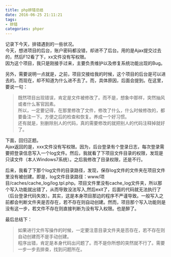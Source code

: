 ```yaml
---
title: php排错总结
date: 2016-06-25 21:11:21
tags: 
- 排错
categories: phper
---
```

记录下今天，排错遇到的一些状况。  
今天，想进项目的后台，账户密码都没错，却进不了后台。用的是Ajax提交过去的，然后F12看了下，xx文件没有写权限。   
因为这个项目，我只是刚接手过来，主要负责维护以及修复系统功能出现的Bug。   

另外，需要说明一点就是，之前，项目交接给我的时候，这个项目的后台是可以进去的。而现在，却不知道为什么进不去了。而，具体原因，后面会提到。在这里，要说一句：
>既然项目出现错误，肯定是文件被修改了。而不是，想象中那样，突然抽风或者什么客官因素。  
>所以，一定要记得，在那里修改了文件，修改了什么，什么时候修改的，都要备注一下。方便之后的检查和恢复。养成一个好习惯。  
>还有就是，别删除别人的代码，真的需要修改的就把别人的代码注释掉就好了。  
 
下面，回归正题。   
Ajax返回的是，xxx文件没有写权限。因为，后台登录有个登录日志，每次登录需要把登录信息写入一个log文件。然后，我就看了下项目文件目录的权限，发现是只读文件（本人Windows7系统）。之后我修改了目录权限，还是不行。    

后来，我看了下那个log文件的目录路径，发现，保存log文件的文件夹在项目文件里没有被创建。即是，log文件目录路径：www/项目/caches/cache\_log/log.tpl.php。项目文件里没有cache\_log文件夹，所以那个写入功能就出错了，从而导致没法写入,然后exit了，后面的代码就无法执行了（后台登录代码失效）。其实，这是本身项目那边的程序不严谨导致。一般写入之前都会判断文件夹是否存在，若不存在则自动创建。然而，项目那个写入功能则是没有这一步，若文件不存在则直接判断为没有写入权限。也是醉了。  

最后总结下：
>如果进行文件写操作的时候，一定要注意目录文件夹是否存在，若不存在则自动创建而不是手动创建。  
>程序出错，肯定是本身代码出问题了。而不是你所想的突然就不行了。需要一步一步去排查，找到问题所在。
  